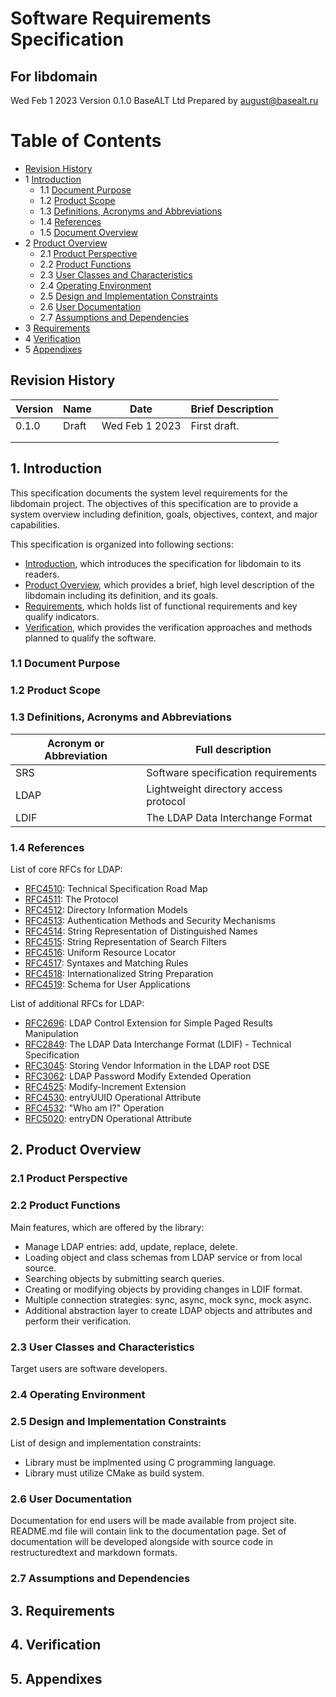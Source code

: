 # Software Requirements Specification
## For libdomain

Wed Feb 1 2023
Version 0.1.0
BaseALT Ltd
Prepared by august@basealt.ru

Table of Contents
=================
* [Revision History](#revision-history)
* 1 [Introduction](#1-introduction)
  * 1.1 [Document Purpose](#11-document-purpose)
  * 1.2 [Product Scope](#12-product-scope)
  * 1.3 [Definitions, Acronyms and Abbreviations](#13-definitions-acronyms-and-abbreviations)
  * 1.4 [References](#14-references)
  * 1.5 [Document Overview](#15-document-overview)
* 2 [Product Overview](#2-product-overview)
  * 2.1 [Product Perspective](#21-product-perspective)
  * 2.2 [Product Functions](#22-product-functions)
  * 2.3 [User Classes and Characteristics](#23-user-classes-and-characteristics)
  * 2.4 [Operating Environment](#24-operating-environment)
  * 2.5 [Design and Implementation Constraints](#25-design-and-implementation-constraints)
  * 2.6 [User Documentation](#26-user-documentation)
  * 2.7 [Assumptions and Dependencies](#27-assumptions-and-dependencies)
* 3 [Requirements](#3-requirements)
* 4 [Verification](#4-verification)
* 5 [Appendixes](#5-appendixes)

## Revision History
| Version   | Name  | Date           | Brief Description   |
| --------- | ------| -------------- | ------------------- |
|   0.1.0   | Draft | Wed Feb 1 2023 | First draft.        |
|           |       |                |                     |
|           |       |                |                     |

## 1. Introduction
This specification documents the system level requirements for the libdomain project. The objectives of this specification are to provide a system overview including definition, goals, objectives, context, and major capabilities.

This specification is organized into following sections:
* [Introduction](#1-introduction), which introduces the specification for libdomain to its readers.
* [Product Overview](#2-product-overview), which provides a brief, high level description of the libdomain including its definition, and its goals.
* [Requirements](#3-requirements), which holds list of functional requirements and key qualify indicators.
* [Verification](#4-verification), which provides the verification approaches and methods planned to qualify the software.

### 1.1 Document Purpose

### 1.2 Product Scope

### 1.3 Definitions, Acronyms and Abbreviations
| Acronym or Abbreviation | Full description                      |
| ----------------------- | ------------------------------------- |
| SRS                     | Software specification requirements   |
| LDAP                    | Lightweight directory access protocol |
| LDIF                    | The LDAP Data Interchange Format      |

### 1.4 References

List of core RFCs for LDAP:
* [RFC4510](https://www.rfc-editor.org/rfc/rfc4510.txt): Technical Specification Road Map
* [RFC4511](https://www.rfc-editor.org/rfc/rfc4511.txt): The Protocol
* [RFC4512](https://www.rfc-editor.org/rfc/rfc4512.txt): Directory Information Models
* [RFC4513](https://www.rfc-editor.org/rfc/rfc4513.txt): Authentication Methods and Security Mechanisms
* [RFC4514](https://www.rfc-editor.org/rfc/rfc4514.txt): String Representation of Distinguished Names
* [RFC4515](https://www.rfc-editor.org/rfc/rfc4515.txt): String Representation of Search Filters
* [RFC4516](https://www.rfc-editor.org/rfc/rfc4516.txt): Uniform Resource Locator
* [RFC4517](https://www.rfc-editor.org/rfc/rfc4517.txt): Syntaxes and Matching Rules
* [RFC4518](https://www.rfc-editor.org/rfc/rfc4518.txt): Internationalized String Preparation
* [RFC4519](https://www.rfc-editor.org/rfc/rfc4519.txt): Schema for User Applications

List of additional RFCs for LDAP:
* [RFC2696](https://www.rfc-editor.org/rfc/rfc2696.txt): LDAP Control Extension for Simple Paged Results Manipulation
* [RFC2849](https://www.rfc-editor.org/rfc/rfc2849.txt): The LDAP Data Interchange Format (LDIF) - Technical Specification
* [RFC3045](https://www.rfc-editor.org/rfc/rfc3045.txt): Storing Vendor Information in the LDAP root DSE
* [RFC3062](https://www.rfc-editor.org/rfc/rfc3062.txt): LDAP Password Modify Extended Operation
* [RFC4525](https://www.rfc-editor.org/rfc/rfc4525.txt): Modify-Increment Extension
* [RFC4530](https://www.rfc-editor.org/rfc/rfc4530.txt): entryUUID Operational Attribute
* [RFC4532](https://www.rfc-editor.org/rfc/rfc4532.txt): "Who am I?" Operation
* [RFC5020](https://www.rfc-editor.org/rfc/rfc5020.txt): entryDN Operational Attribute

## 2. Product Overview

### 2.1 Product Perspective
### 2.2 Product Functions
Main features, which are offered by the library:
* Manage LDAP entries: add, update, replace, delete.
* Loading object and class schemas from LDAP service or from local source.
* Searching objects by submitting search queries.
* Creating or modifying objects by providing changes in LDIF format.
* Multiple connection strategies: sync, async, mock sync, mock async.
* Additional abstraction layer to create LDAP objects and attributes and perform their verification.

### 2.3 User Classes and Characteristics
Target users are software developers.

### 2.4 Operating Environment

### 2.5 Design and Implementation Constraints
List of design and implementation constraints:
* Library must be implmented using C programming language.
* Library must utilize CMake as build system.

### 2.6 User Documentation
Documentation for end users will be made available from project site. README.md file will contain link to the documentation page.
Set of documentation will be developed alongside with source code in restructuredtext and markdown formats.

### 2.7 Assumptions and Dependencies

## 3. Requirements

## 4. Verification

## 5. Appendixes

